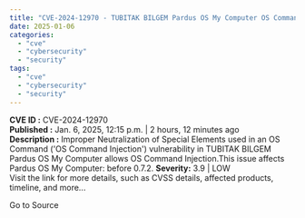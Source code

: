 ```yaml
---
title: "CVE-2024-12970 - TUBITAK BILGEM Pardus OS My Computer OS Command Injection"
date: 2025-01-06
categories: 
  - "cve"
  - "cybersecurity"
  - "security"
tags: 
  - "cve"
  - "cybersecurity"
  - "security"
---
```


**CVE ID :** CVE-2024-12970  
**Published :** Jan. 6, 2025, 12:15 p.m. | 2 hours, 12 minutes ago  
**Description :** Improper Neutralization of Special Elements used in an OS Command ('OS Command Injection') vulnerability in TUBITAK BILGEM Pardus OS My Computer allows OS Command Injection.This issue affects Pardus OS My Computer: before 0.7.2. 
**Severity:** 3.9 | LOW  
Visit the link for more details, such as CVSS details, affected products, timeline, and more...

Go to Source
